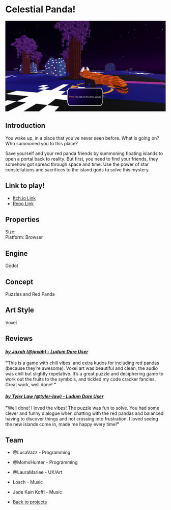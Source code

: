# Celestial Panda!

![banner](/images/celestialPanda/panda.png)

## Introduction
You wake up, in a place that you’ve never seen before. What is going on? Who summoned you to this place?

Save yourself and your red panda friends by summoning floating islands to open a portal back to reality.
But first, you need to find your friends, they somehow got spread through space and time.
Use the power of star constellations and sacrifices to the island gods to solve this mystery.

## Link to play!
- [Itch.io Link](https://lucavazz.itch.io/celestial-pandas)
- [Repo Link](https://gitlab.com/greenopal-studio/celestial-pandas)

## Properties
Size: <br>
Platform: Browser

## Engine
Godot

## Concept
Puzzles and Red Panda

## Art Style
Voxel

## Reviews

#### <em> [by Jaxah (@jaxah) - Ludum Dare User](https://ldjam.com/users/jaxah/)</em>
<p>
	<p><strong>"</strong>This is a game with chill vibes, and extra kudos for including red pandas (because they’re awesome). Voxel art was beautiful and clean, the audio was chill but slightly repetative. It’s a great puzzle and deciphering game to work out the fruits to the symbols, and tickled my code cracker fancies. Great work, well done!
<strong>"</strong></p>
	
</p>


#### <em>[by Tyler Law (@tyler-law) - Ludum Dare User](https://ldjam.com/users/tyler-law)</em>
<p>
	<p><strong>"</strong>Well done! I loved the vibes! The puzzle was fun to solve. You had some clever and funny dialogue when chatting with the red pandas and balanced having to discover things and not crossing into frustration. I loved seeing the new islands come in, made me happy every time!<strong>"</strong></p>

</p>

## Team
- @LucaVazz - Programming
- @MomoHunter - Programming
- @LauraMariee - UX/Art
- Losch - Music
- Jade Kain Koffi - Music



- [Back to projects](/markdown/core/games.html)
